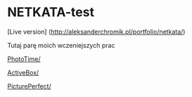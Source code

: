 # NETKATA-test


[Live version] (http://aleksanderchromik.pl/portfolio/netkata/)

Tutaj parę moich wczeniejszych prac

[PhotoTime/](http://aleksanderchromik.pl/portfolio/PhotoTime/)

[ActiveBox/](http://aleksanderchromik.pl/portfolio/ActiveBox/) 

[PicturePerfect/](http://aleksanderchromik.pl/portfolio/PicturePerfect/)

